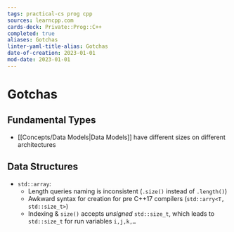 ```yaml
---
tags: practical-cs prog cpp
sources: learncpp.com
cards-deck: Private::Prog::C++
completed: true
aliases: Gotchas
linter-yaml-title-alias: Gotchas
date-of-creation: 2023-01-01
mod-date: 2023-01-01
---
```


# Gotchas

## Fundamental Types
- [[Concepts/Data Models|Data Models]] have different sizes on different architectures

## Data Structures
- `std::array`:
	- Length queries naming is inconsistent (`.size()` instead of `.length()`)
	- Awkward syntax for creation for pre C++17 compilers (`std::arry<T, std::size_t>`)
	- Indexing & `size()` accepts *unsigned* `std::size_t`, which leads to `std::size_t` for run variables `i,j,k,…`
